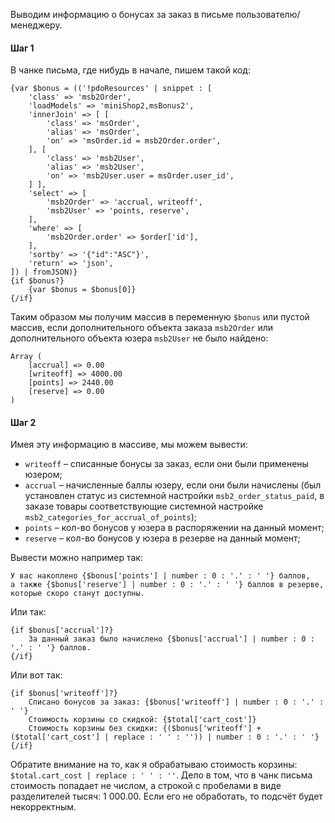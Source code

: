 Выводим информацию о бонусах за заказ в письме пользователю/менеджеру.


#### Шаг 1

В чанке письма, где нибудь в начале, пишем такой код:

```smarty
{var $bonus = (('!pdoResources' | snippet : [
    'class' => 'msb2Order',
    'loadModels' => 'miniShop2,msBonus2',
    'innerJoin' => [ [
        'class' => 'msOrder',
        'alias' => 'msOrder',
        'on' => 'msOrder.id = msb2Order.order',
    ], [
        'class' => 'msb2User',
        'alias' => 'msb2User',
        'on' => 'msb2User.user = msOrder.user_id',
    ] ],
    'select' => [
        'msb2Order' => 'accrual, writeoff',
        'msb2User' => 'points, reserve',
    ],
    'where' => [
        'msb2Order.order' => $order['id'],
    ],
    'sortby' => '{"id":"ASC"}',
    'return' => 'json',
]) | fromJSON)}
{if $bonus?}
    {var $bonus = $bonus[0]}
{/if}
```

Таким образом мы получим массив в переменную `$bonus` или пустой массив, если дополнительного объекта заказа `msb2Order` или дополнительного объекта юзера `msb2User` не было найдено:

```plain
Array (
    [accrual] => 0.00
    [writeoff] => 4000.00
    [points] => 2440.00
    [reserve] => 0.00
)
```


#### Шаг 2

Имея эту информацию в массиве, мы можем вывести:

* `writeoff` – списанные бонусы за заказ, если они были применены юзером;
* `accrual` – начисленные баллы юзеру, если они были начислены (был установлен статус из системной настройки `msb2_order_status_paid`, в заказе товары соответствующие системной настройке `msb2_categories_for_accrual_of_points`);
* `points` – кол-во бонусов у юзера в распоряжении на данный момент;
* `reserve` – кол-во бонусов у юзера в резерве на данный момент;


Вывести можно например так:

```smarty
У вас накоплено {$bonus['points'] | number : 0 : '.' : ' '} баллов, 
а также {$bonus['reserve'] | number : 0 : '.' : ' '} баллов в резерве, которые скоро станут доступны.
```

Или так:

```smarty
{if $bonus['accrual']?}
    За данный заказ было начислено {$bonus['accrual'] | number : 0 : '.' : ' '} баллов.
{/if}
```

Или вот так:

```smarty
{if $bonus['writeoff']?}
    Списано бонусов за заказ: {$bonus['writeoff'] | number : 0 : '.' : ' '}
    Стоимость корзины со скидкой: {$total['cart_cost']}
    Стоимость корзины без скидки: {($bonus['writeoff'] + ($total['cart_cost'] | replace : ' ' : '')) | number : 0 : '.' : ' '}
{/if}
```

Обратите внимание на то, как я обрабатываю стоимость корзины: `$total.cart_cost | replace : ' ' : ''`.
Дело в том, что в чанк письма стоимость попадает не числом, а строкой с пробелами в виде разделителей тысяч: 1 000.00. Если его не обработать, то подсчёт будет некорректным.




